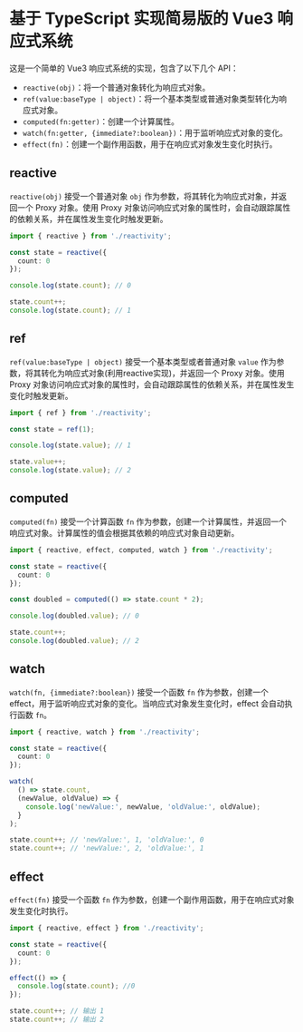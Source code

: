 # 基于 TypeScript 实现简易版的 Vue3 响应式系统

这是一个简单的 Vue3 响应式系统的实现，包含了以下几个 API：

- `reactive(obj)`：将一个普通对象转化为响应式对象。
- `ref(value:baseType | object)`：将一个基本类型或普通对象类型转化为响应式对象。
- `computed(fn:getter)`：创建一个计算属性。
- `watch(fn:getter, {immediate?:boolean})`：用于监听响应式对象的变化。
- `effect(fn)`：创建一个副作用函数，用于在响应式对象发生变化时执行。

## reactive

`reactive(obj)` 接受一个普通对象 `obj` 作为参数，将其转化为响应式对象，并返回一个 Proxy 对象。使用 Proxy 对象访问响应式对象的属性时，会自动跟踪属性的依赖关系，并在属性发生变化时触发更新。

```typescript
import { reactive } from './reactivity';

const state = reactive({
  count: 0
});

console.log(state.count); // 0

state.count++;
console.log(state.count); // 1
```

## ref

`ref(value:baseType | object)` 接受一个基本类型或者普通对象 `value` 作为参数，将其转化为响应式对象(利用reactive实现)，并返回一个 Proxy 对象。使用 Proxy 对象访问响应式对象的属性时，会自动跟踪属性的依赖关系，并在属性发生变化时触发更新。

```typescript
import { ref } from './reactivity';

const state = ref(1);

console.log(state.value); // 1

state.value++;
console.log(state.value); // 2
```

## computed

`computed(fn)` 接受一个计算函数 `fn` 作为参数，创建一个计算属性，并返回一个响应式对象。计算属性的值会根据其依赖的响应式对象自动更新。

```typescript
import { reactive, effect, computed, watch } from './reactivity';

const state = reactive({
  count: 0
});

const doubled = computed(() => state.count * 2);

console.log(doubled.value); // 0

state.count++;
console.log(doubled.value); // 2
```

## watch

`watch(fn, {immediate?:boolean})` 接受一个函数 `fn` 作为参数，创建一个 effect，用于监听响应式对象的变化。当响应式对象发生变化时，effect 会自动执行函数 `fn`。

```typescript
import { reactive, watch } from './reactivity';

const state = reactive({
  count: 0
});

watch(
  () => state.count,
  (newValue, oldValue) => {
    console.log('newValue:', newValue, 'oldValue:', oldValue);
  }
);

state.count++; // 'newValue:', 1, 'oldValue:', 0
state.count++; // 'newValue:', 2, 'oldValue:', 1
```

## effect

`effect(fn)` 接受一个函数 `fn` 作为参数，创建一个副作用函数，用于在响应式对象发生变化时执行。

```typescript
import { reactive, effect } from './reactivity';

const state = reactive({
  count: 0
});

effect(() => {
  console.log(state.count); //0
});

state.count++; // 输出 1
state.count++; // 输出 2
```

